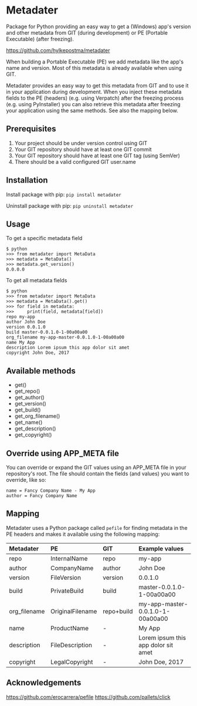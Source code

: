 Metadater
=========
Package for Python providing an easy way to get a (Windows) app's version and other metadata from GIT (during development) or PE (Portable Executable) (after freezing).

https://github.com/hylkepostma/metadater

When building a Portable Executable (PE) we add metadata like the app's name and version. Most of this metadata is already available when using GIT.

Metadater provides an easy way to get this metadata from GIT and to use it in your application during development. 
When you inject these metadata fields to the PE (headers) (e.g. using Verpatch) after the freezing process (e.g. using PyInstaller) you can also retrieve this metadata after freezing your application using the same methods. See also the mapping below.

Prerequisites
-------------
1. Your project should be under version control using GIT
2. Your GIT repository should have at least one GIT commit
3. Your GIT repository should have at least one GIT tag (using SemVer)
4. There should be a valid configured GIT user.name


Installation
------------

Install package with pip:
	`pip install metadater`

Uninstall package with pip:
	`pip uninstall metadater`


Usage
-----
To get a specific metadata field
```	
$ python
>>> from metadater import MetaData
>>> metadata = MetaData()
>>> metadata.get_version() 
0.0.0.0
```
To get all metadata fields
```
$ python
>>> from metadater import MetaData
>>> metadata = MetaData().get()
>>> for field in metadata:
>>>     print(field, metadata[field])
repo my-app
author John Doe
version 0.0.1.0
build master-0.0.1.0-1-00a00a00
org_filename my-app-master-0.0.1.0-1-00a00a00
name My App
description Lorem ipsum this app dolor sit amet
copyright John Doe, 2017
```


Available methods
-----------------
* get()
* get_repo()
* get_author()
* get_version()
* get_build()
* get_org_filename()
* get_name()
* get_description()
* get_copyright()


Override using APP_META file
----------------------------
You can override or expand the GIT values using an APP_META file in your repository's root.
The file should contain the fields (and values) you want to override, like so:
```
name = Fancy Company Name - My App
author = Fancy Company Name
```


Mapping
-------

Metadater uses a Python package called `pefile` for finding metadata in the PE headers and makes it available using the following mapping:

| Metadater | PE | GIT | Example values |
| :--- | :--- | :--- | :--- |
| repo | InternalName | repo | my-app
| author | CompanyName | author | John Doe
| version | FileVersion | version | 0.0.1.0
| build | PrivateBuild | build | master-0.0.1.0-1-00a00a00
| org_filename | OriginalFilename | repo+build | my-app-master-0.0.1.0-1-00a00a00
| name | ProductName | - | My App
| description | FileDescription | - | Lorem ipsum this app dolor sit amet
| copyright | LegalCopyright | - | John Doe, 2017


Acknowledgements
----------------
https://github.com/erocarrera/pefile
https://github.com/pallets/click